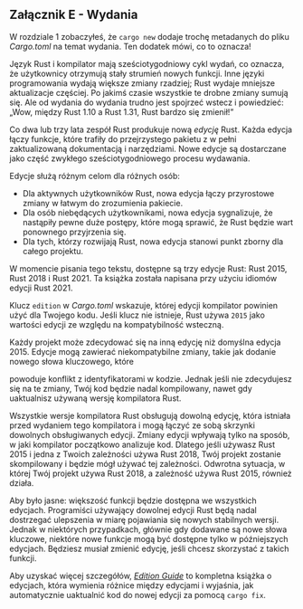 ## Załącznik E - Wydania

W rozdziale 1 zobaczyłeś, że `cargo new` dodaje trochę metadanych do pliku
*Cargo.toml* na temat wydania. Ten dodatek mówi, co to oznacza!

Język Rust i kompilator mają sześciotygodniowy cykl wydań, co oznacza, że ​​użytkownicy otrzymują
stały strumień nowych funkcji. Inne języki programowania wydają większe
zmiany rzadziej; Rust wydaje mniejsze aktualizacje częściej. Po
jakimś czasie wszystkie te drobne zmiany sumują się. Ale od wydania do wydania trudno jest
spojrzeć wstecz i powiedzieć: „Wow, między Rust 1.10 a Rust 1.31, Rust
bardzo się zmienił!”

Co dwa lub trzy lata zespół Rust produkuje nową *edycję* Rust. Każda
edycja łączy funkcje, które trafiły do ​​przejrzystego pakietu z
w pełni zaktualizowaną dokumentacją i narzędziami. Nowe edycje są dostarczane jako część zwykłego
sześciotygodniowego procesu wydawania.

Edycje służą różnym celom dla różnych osób:

* Dla aktywnych użytkowników Rust, nowa edycja łączy przyrostowe zmiany w
łatwym do zrozumienia pakiecie.
* Dla osób niebędących użytkownikami, nowa edycja sygnalizuje, że nastąpiły pewne duże postępy,
które mogą sprawić, że Rust będzie wart ponownego przyjrzenia się.
* Dla tych, którzy rozwijają Rust, nowa edycja stanowi punkt zborny dla
całego projektu.

W momencie pisania tego tekstu, dostępne są trzy edycje Rust: Rust 2015, Rust
2018 i Rust 2021. Ta książka została napisana przy użyciu idiomów edycji Rust 2021.

Klucz `edition` w *Cargo.toml* wskazuje, której edycji kompilator powinien
użyć dla Twojego kodu. Jeśli klucz nie istnieje, Rust używa `2015` jako wartości edycji ze względu na kompatybilność wsteczną.

Każdy projekt może zdecydować się na inną edycję niż domyślna edycja 2015.
Edycje mogą zawierać niekompatybilne zmiany, takie jak dodanie nowego słowa kluczowego, które

powoduje konflikt z identyfikatorami w kodzie. Jednak jeśli nie zdecydujesz się na te
zmiany, Twój kod będzie nadal kompilowany, nawet gdy uaktualnisz używaną
wersję kompilatora Rust.

Wszystkie wersje kompilatora Rust obsługują dowolną edycję, która istniała przed wydaniem tego
kompilatora i mogą łączyć ze sobą skrzynki dowolnych obsługiwanych edycji. Zmiany edycji wpływają tylko na sposób, w jaki kompilator początkowo analizuje
kod. Dlatego jeśli używasz Rust 2015 i jedna z Twoich zależności używa
Rust 2018, Twój projekt zostanie skompilowany i będzie mógł używać tej zależności.
Odwrotna sytuacja, w której Twój projekt używa Rust 2018, a zależność używa
Rust 2015, również działa.

Aby było jasne: większość funkcji będzie dostępna we wszystkich edycjach. Programiści używający
dowolnej edycji Rust będą nadal dostrzegać ulepszenia w miarę pojawiania się nowych stabilnych wersji. Jednak w niektórych przypadkach, głównie gdy dodawane są nowe słowa kluczowe, niektóre nowe
funkcje mogą być dostępne tylko w późniejszych edycjach. Będziesz musiał zmienić
edycję, jeśli chcesz skorzystać z takich funkcji.

Aby uzyskać więcej szczegółów, [*Edition
Guide*](https://doc.rust-lang.org/stable/edition-guide/) to kompletna książka
o edycjach, która wymienia różnice między edycjami i wyjaśnia,
jak automatycznie uaktualnić kod do nowej edycji za pomocą `cargo fix`.
